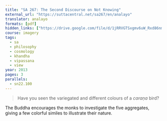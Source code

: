 ```yaml
---
title: "SA 267: The Second Discourse on Not Knowing"
external_url: "https://suttacentral.net/sa267/en/analayo"
translator: analayo
formats: [pdf]
hidden_links: ["https://drive.google.com/file/d/1jRRVGTSxgmv6uW_Rxd86nmqRSqBjeT8Y"]
course: imagery
tags:
  - sa
  - philosophy
  - cosmology
  - khandha
  - vipassana
  - view
year: 2013
pages: 3
parallels:
  - sn22.100
---
```


> Have you seen the variegated and different colours of a _caraṇa_ bird?

The Buddha encourages the monks to investigate the five aggregates, giving a few colorful similes to illustrate their nature.
